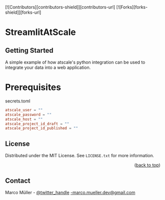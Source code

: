 [![Contributors][contributors-shield]][contributors-url]
[![Forks][forks-shield]][forks-url]


# StreamlitAtScale



## Getting Started
A simple example of how atscale's python integration can be used to integrate your data into a web application.

# Prerequisites
secrets.toml 
```toml
atscale_user = ""
atscale_password = ""
atscale_host = ""
atscale_project_id_draft = ""
atscale_project_id_published = ""
```


<!-- LICENSE -->
## License

Distributed under the MIT License. See `LICENSE.txt` for more information.

<p align="right">(<a href="#readme-top">back to top</a>)</p>



<!-- CONTACT -->
## Contact

Marco Müller - [@twitter_handle](https://twitter.com/twitter_handle) -marco.mueller.dev@gmail.com
